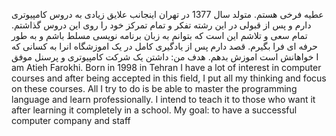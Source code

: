 عطیه فرخی هستم. متولد سال 1377 در تهران اینجانب علایق زیادی به دروس کامپیوتری دارم و پس از قبولی در این رشته تفکر و تمام تمرکز خود را روی این دروس گذاشتم. تمام سعی و تلاشم این است که بتوانم به زبان برنامه نویسی مسلط باشم و به طور حرفه ای فرا بگیرم. قصد دارم پس از یادگیری کامل در یک اموزشگاه انرا به کسانی که خواهانش است اموزش بدهم. هدف من: داشتن یک شرکت کامپیوتری و پرسنل موفق I am Atieh Farokhi. Born in 1998 in Tehran I have a lot of interest in computer courses and after being accepted in this field, I put all my thinking and focus on these courses. All I try to do is be able to master the programming language and learn professionally. I intend to teach it to those who want it after learning it completely in a school. My goal: to have a successful computer company and staff
